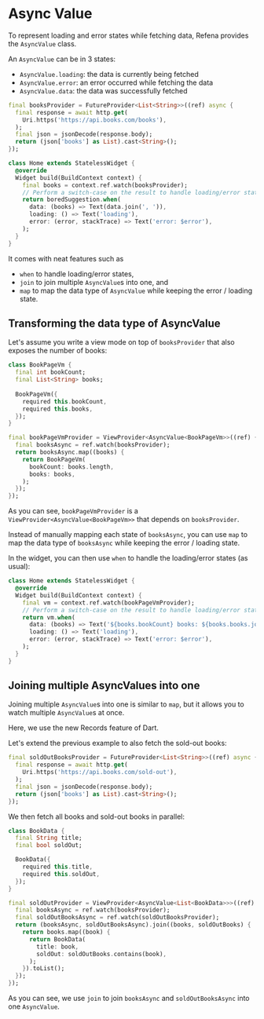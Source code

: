 # Async Value

To represent loading and error states while fetching data, Refena provides the `AsyncValue` class.

An `AsyncValue` can be in 3 states:

- `AsyncValue.loading`: the data is currently being fetched
- `AsyncValue.error`: an error occurred while fetching the data
- `AsyncValue.data`: the data was successfully fetched

```dart
final booksProvider = FutureProvider<List<String>>((ref) async {
  final response = await http.get(
    Uri.https('https://api.books.com/books'),
  );
  final json = jsonDecode(response.body);
  return (json['books'] as List).cast<String>();
});

class Home extends StatelessWidget {
  @override
  Widget build(BuildContext context) {
    final books = context.ref.watch(booksProvider);
    // Perform a switch-case on the result to handle loading/error states
    return boredSuggestion.when(
      data: (books) => Text(data.join(', ')),
      loading: () => Text('loading'),
      error: (error, stackTrace) => Text('error: $error'),
    );
  }
}
```

It comes with neat features such as

- `when` to handle loading/error states,
- `join` to join multiple `AsyncValue`s into one, and
- `map` to map the data type of `AsyncValue` while keeping the error / loading state.

## Transforming the data type of AsyncValue

Let's assume you write a view mode on top of `booksProvider` that also exposes the number of books:

```dart
class BookPageVm {
  final int bookCount;
  final List<String> books;
  
  BookPageVm({
    required this.bookCount,
    required this.books,
  });
}

final bookPageVmProvider = ViewProvider<AsyncValue<BookPageVm>>((ref) {
  final booksAsync = ref.watch(booksProvider);
  return booksAsync.map((books) {
    return BookPageVm(
      bookCount: books.length,
      books: books,
    );
  });
});
```

As you can see, `bookPageVmProvider` is a `ViewProvider<AsyncValue<BookPageVm>>` that depends on `booksProvider`.

Instead of manually mapping each state of `booksAsync`,
you can use `map` to map the data type of `booksAsync` while keeping the error / loading state.

In the widget, you can then use `when` to handle the loading/error states (as usual):

```dart
class Home extends StatelessWidget {
  @override
  Widget build(BuildContext context) {
    final vm = context.ref.watch(bookPageVmProvider);
    // Perform a switch-case on the result to handle loading/error states
    return vm.when(
      data: (books) => Text('${books.bookCount} books: ${books.books.join(', ')}'),
      loading: () => Text('loading'),
      error: (error, stackTrace) => Text('error: $error'),
    );
  }
}
```

## Joining multiple AsyncValues into one

Joining multiple `AsyncValue`s into one is similar to `map`, but it allows you to watch multiple `AsyncValue`s at once.

Here, we use the new Records feature of Dart.

Let's extend the previous example to also fetch the sold-out books:

```dart
final soldOutBooksProvider = FutureProvider<List<String>>((ref) async {
  final response = await http.get(
    Uri.https('https://api.books.com/sold-out'),
  );
  final json = jsonDecode(response.body);
  return (json['books'] as List).cast<String>();
});
```

We then fetch all books and sold-out books in parallel:

```dart
class BookData {
  final String title;
  final bool soldOut;

  BookData({
    required this.title,
    required this.soldOut,
  });
}
```

```dart
final soldOutProvider = ViewProvider<AsyncValue<List<BookData>>>((ref) {
  final booksAsync = ref.watch(booksProvider);
  final soldOutBooksAsync = ref.watch(soldOutBooksProvider);
  return (booksAsync, soldOutBooksAsync).join((books, soldOutBooks) {
    return books.map((book) {
      return BookData(
        title: book,
        soldOut: soldOutBooks.contains(book),
      );
    }).toList();
  });
});
```

As you can see, we use `join` to join `booksAsync` and `soldOutBooksAsync` into one `AsyncValue`.
